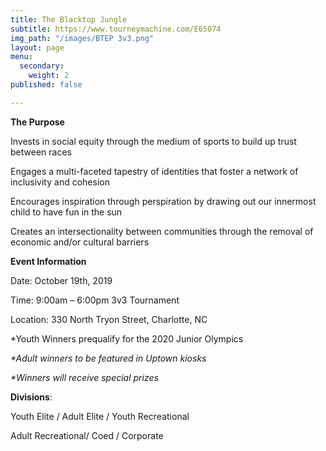 ```yaml
---
title: The Blacktop Jungle
subtitle: https://www.tourneymachine.com/E65074
img_path: "/images/BTEP 3v3.png"
layout: page
menu:
  secondary:
    weight: 2
published: false

---
```

**The Purpose**

Invests in social equity through the medium of sports to build up trust between races

Engages a multi-faceted tapestry of identities that foster a network of inclusivity and cohesion

Encourages inspiration through perspiration by drawing out our innermost child to have fun in the sun

Creates an intersectionality between communities through the removal of economic and/or cultural barriers

**Event Information**

Date: October 19th, 2019                                                                                 

Time: 9:00am – 6:00pm 3v3 Tournament                                                            

Location: 330 North Tryon Street, Charlotte, NC

\*Youth Winners prequalify for the 2020 Junior Olympics                                                                               

_*Adult winners to be featured in Uptown kiosks_                                               

_*Winners will receive special prizes_

**Divisions**:

Youth Elite / Adult Elite / Youth Recreational

Adult Recreational/ Coed / Corporate